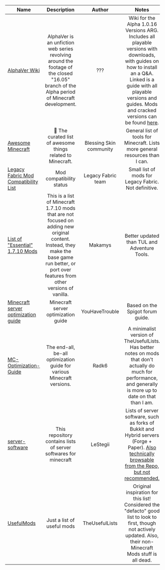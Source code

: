 | Name | Description | Author | Notes |
| --- | :---: | :---: | :---: |
| [AlphaVer Wiki](https://alphaver.miraheze.org/wiki/Tutorial:Installing_AlphaVers) | AlphaVer is an unfiction web series revolving around the footage of the closed "16.05" branch of the Alpha period of Minecraft development. | ??? | Wiki for the Alpha 1.0.16 Versions ARG. Includes all playable versions with downloads, with guides on how to install an a Q&A. Linked is a guide with all playable versions and guides. Mods and cracked versions can be found [here](https://alphaver.miraheze.org/wiki/Modifications). |
| [Awesome Minecraft](https://github.com/bs-community/awesome-minecraft?tab=readme-ov-file#mod-loaders) | 📝 The curated list of awesome things related to Minecraft.  | Blessing Skin community | General list of tools for Minecraft. Lists more general resources than I can. |
| [Legacy Fabric Mod Compatibility List](https://legacyfabric.net/mods.html) | Mod compatibility status | Legacy Fabric team | Small list of mods for Legacy Fabric. Not definitive. |
| [List of "Essential" 1.7.10 Mods](https://gist.github.com/makamys/7cb74cd71d93a4332d2891db2624e17c) | This is a list of Minecraft 1.7.10 mods that are not focused on adding new original content. Instead, they make the base game run better, or port over features from other versions of vanilla. | Makamys | Better updated than TUL and Adventure Tools. |
| [Minecraft server optimization guide](https://github.com/YouHaveTrouble/minecraft-optimization) | Minecraft server optimization guide | YouHaveTrouble | Based on the Spigot forum guide. |
| [MC-Optimization-Guide](https://github.com/Radk6/MC-Optimization-Guide) | The end-all, be-all optimization guide for various Minecraft versions. | Radk6 | A minimalist version of TheUsefulLists. Has better notes on mods that don't actually do much for performance, and generally is more up to date on that than I am. |
| [server-software](https://lestegii.github.io/server-software/) | This repository contains lists of server softwares for minecraft | LeStegii | Lists of server software, such as forks of Bukkit and Hybrid servers (Forge + Paper). [Also technically browsable from the Repo, but not recommended.](https://github.com/LeStegii/server-software) |
| [UsefulMods](https://github.com/TheUsefulLists/UsefulMods) | Just a list of useful mods | TheUsefulLists | Original inspiration for this list! Considered the "defacto" good list to look to first, though not actively updated. Also, their non-Minecraft Mods stuff is all dead. |